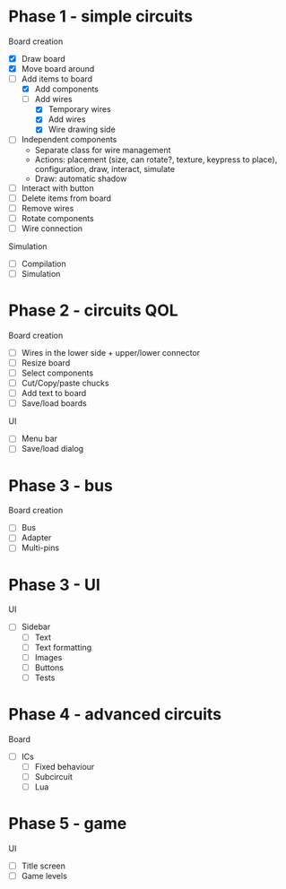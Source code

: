 # Phase 1 - simple circuits

Board creation
- [x] Draw board
- [x] Move board around
- [ ] Add items to board
  - [x] Add components
  - [ ] Add wires
    - [x] Temporary wires
    - [x] Add wires
    - [x] Wire drawing side
- [ ] Independent components
  - Separate class for wire management
  - Actions: placement (size, can rotate?, texture, keypress to place), configuration, draw, interact, simulate
  - Draw: automatic shadow
- [ ] Interact with button
- [ ] Delete items from board
- [ ] Remove wires
- [ ] Rotate components
- [ ] Wire connection

Simulation
- [ ] Compilation
- [ ] Simulation

# Phase 2 - circuits QOL

Board creation
- [ ] Wires in the lower side + upper/lower connector
- [ ] Resize board
- [ ] Select components
- [ ] Cut/Copy/paste chucks
- [ ] Add text to board
- [ ] Save/load boards

UI
- [ ] Menu bar
- [ ] Save/load dialog

# Phase 3 - bus

Board creation
- [ ] Bus
- [ ] Adapter
- [ ] Multi-pins

# Phase 3 - UI

UI
- [ ] Sidebar
  - [ ] Text
  - [ ] Text formatting
  - [ ] Images
  - [ ] Buttons
  - [ ] Tests

# Phase 4 - advanced circuits

Board
- [ ] ICs
  - [ ] Fixed behaviour
  - [ ] Subcircuit
  - [ ] Lua

# Phase 5 - game

UI
- [ ] Title screen
- [ ] Game levels
